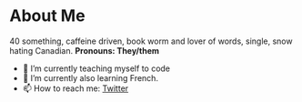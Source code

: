 <h1> About Me </h1>
40 something, caffeine driven, book worm and lover of words, single, snow hating Canadian. 
<b>Pronouns: They/them </b> <br>
 
- 🔭 I’m currently teaching myself to code 
- 🌱 I’m currently also learning French. 
- 📫 How to reach me: [Twitter](https://twitter.com/_thewordywitch) 
<br><br>

<!--
**Carper79/Carper79** is a ✨ _special_ ✨ repository because its `README.md` (this file) appears on your GitHub profile.

Here are some ideas to get you started:

- 🔭 I’m currently working on ...
- 🌱 I’m currently learning ...
- 👯 I’m looking to collaborate on ...
- 🤔 I’m looking for help with ...
- 💬 Ask me about ...
- 📫 How to reach me: ...
- 😄 Pronouns: ...
- ⚡ Fun fact: ...
-->
